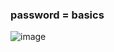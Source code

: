 ### password = basics
![image](https://user-images.githubusercontent.com/59405594/124391311-a6f01f80-dd0d-11eb-801c-367acdf77045.png)

